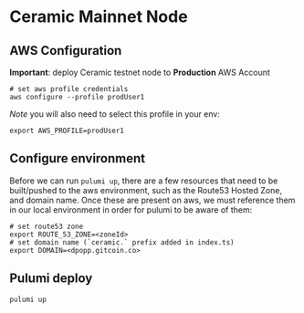 # Ceramic Mainnet Node

## AWS Configuration

**Important**: deploy Ceramic testnet node to **Production** AWS Account

```
# set aws profile credentials
aws configure --profile prodUser1
```

_Note_ you will also need to select this profile in your env:

```
export AWS_PROFILE=prodUser1
```

## Configure environment

Before we can run `pulumi up`, there are a few resources that need to be built/pushed to the aws environment, such as the Route53 Hosted Zone, and domain name. Once these are present on aws, we must reference them in our local environment in order for pulumi to be aware of them:

```
# set route53 zone
export ROUTE_53_ZONE=<zoneId>
# set domain name (`ceramic.` prefix added in index.ts)
export DOMAIN=<dpopp.gitcoin.co>
```

## Pulumi deploy

```
pulumi up
```
